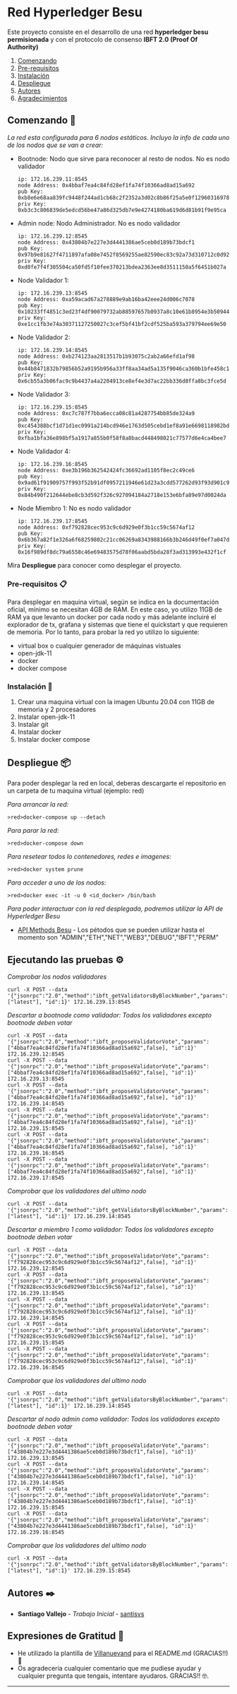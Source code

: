 # Red Hyperledger Besu

Este proyecto consiste en el desarrollo de una red **hyperledger besu** **permisionada** y con el protocolo de consenso **IBFT 2.0 (Proof Of Authority)**

1. [Comenzando](#comenzando-)
2. [Pre-requisitos](#pre-requisitos-)
3. [Instalación](#instalación-)
4. [Despliegue](#despliegue-)
5. [Autores](#autores-)
6. [Agradecimientos](#agradecimientos-)

## Comenzando 🚀

*La red esta configurada para 6 nodos estáticos. Incluyo la info de cada uno de los nodos que se van a crear:*

* Bootnode: Nodo que sirve para reconocer al resto de nodos. No es nodo validador

	```
	ip: 172.16.239.11:8545
	node Address: 0x4bbaf7ea4c84fd28ef1fa74f10366ad8ad15a692
	pub Key: 0xb8e6e68aa839fc9448f244ad1cb68c2f2352a3d02c8b86f25a5e0f1296031697834be3dd32647a315cfcfd8bfbb9e9fc79811cfd791abf699ef18f5c688e1ae3
	priv Key: 0xb3c3c806839de5edcd56be47a86d325db7e9e4274180ba619d6d81b91f9e95ca
	```
	
* Admin node: Nodo Administrador. No es nodo validador
	```
	ip: 172.16.239.12:8545
	node Address: 0x43804b7e227e3d4441386ae5ceb0d189b73bdcf1
	pub Key: 0x97b9e81627f4711897afa08e7452f8569255ae82590ec83c92a73d310712c0d92c23661a58e1fc7144ab82c90020420989ffe3b3024c12c0b7f4373fb8bdae61
	priv Key: 0xd0fe7f4f305504ca50fd5f10fee370213bdea2363ee8d3511150a5f6451b027a
	```

* Node Validador 1:
	```
	ip: 172.16.239.13:8545
	node Address: 0xa59acad67a278889e9ab16ba42eee24d006c7078
	pub Key: 0x10233ff4851c3ed23f4df90079732ab88597657b0937a8c10e61b8954e3b5094463bf3261fdc1ff518eb53c5e095b94a0353184007838df2158bccc0906017c0
	priv Key: 0xe1cc1fb3e74a30371127250027c3cef5bf41bf2cdf525ba593a379794ee69e50
	```	
* Node Validador 2:
	```
	ip: 172.16.239.14:8545
	node Address: 0xb274123aa2813517b1b93075c2ab2a66efd1af98
	pub Key: 0x44b8471832b79856b52a9195b956a33ff8aa34ad5a135f9046ca360b1bfe458c16ca4612f0967184ae70624b2808bb59e4bb6db5b168c3ab36de167ed826b14b
	priv Key: 0x6cb55a3b06fac9c9b4437a4a2204913ce8ef4e3d7ac22bb336d8ffa8bc3fce5d
	```	
* Node Validador 3:
	```
	ip: 172.16.239.15:8545
	node Address: 0xc7c787f7bba6ecca08c81a4287754bb85de324a9
	pub Key: 0xc454388bcf1d71d1ec0991a214bcd946e1763d505cebd1ef8a91e6698118982bd0ed6f343aec3c7ef8dee75371b7013bcd6743635697e0923da912a7d305cdcf
	priv Key: 0xfba1bfa36e898bf5a1917a855b0f58f8a8bacd448498021c77577d6e4ca4bee7
	```
* Node Validador 4:
	```
	ip: 172.16.239.16:8545
	node Address: 0xe3b196b362542424fc36692ad1105f8ec2c49ce6
	pub Key: 0x9ad61f91909757f993f52b91df0957211946e61d23a3cdd577262d93f93d901c9b351327f2c27c8901b695cd0ec88c24f91008a078760b31712a497c64004a24
	priv Key: 0x84b490f212644ebe8cb3d592f326c927094184a2718e153e6bfa89e97d0024da
	```	
* Node Miembro 1: No es nodo validador
	```
	ip: 172.16.239.17:8545
	node Address: 0xf792828cec953c9c6d929e0f3b1cc59c5674af12
	pub Key: 0x6b367a82f1e326a6f68259802c21cc06269a8343988166b3b246d49f0ef7a047db5a7603aa703ad3ff8f0812989e697200f9d986c11dd1182cb1b8b78d935c69
	priv Key: 0x16f989df8dc79a6558c46e69483575d78f06aabd5bda28f3ad313993e432f1cf
	```
Mira **Despliegue** para conocer como desplegar el proyecto.


### Pre-requisitos 📋

Para desplegar en maquina virtual, según se indica en la documentación oficial, mínimo se necesitan 4GB de RAM. En este caso, yo utilizo 11GB de RAM ya que levanto un docker por cada nodo y más adelante incluiré el explorador de tx, grafana y sistemas que tiene el quickstart y que requieren de memoria. Por lo tanto, para probar la red yo utilizo lo siguiente:

* virtual box o cualquier generador de máquinas vistuales
* open-jdk-11
* docker
* docker compose


### Instalación 🔧

1. Crear una maquina virtual con la imagen Ubuntu 20.04 con 11GB de memoria y 2 procesadores
1. Instalar open-jdk-11
1. Instalar git
1. Instalar docker
1. Instalar docker compose


## Despliegue 📦

Para poder desplegar la red en local, deberas descargarte el repositorio en un carpeta de tu maquina virtual (ejemplo: red)

_Para arrancar la red:_

```
>red>docker-compose up --detach
```

_Para parar la red:_

```
>red>docker-compose down
```

_Para resetear todos lo contenedores, redes e imagenes:_

```
>red>docker system prune
```
_Para acceder a uno de los nodos:_

```
>red>docker exec -it -u 0 <id_docker> /bin/bash
```
_Para poder interactuar con la red desplegada, podremos utilizar la API de Hyperledger Besu_

* [API Methods Besu](https://besu.hyperledger.org/en/stable/Reference/API-Methods/) - Los pétodos que se pueden utilizar hasta el momento son "ADMIN","ETH","NET","WEB3","DEBUG","IBFT","PERM"

## Ejecutando las pruebas ⚙️

_Comprobar los nodos validadores_
```
curl -X POST --data '{"jsonrpc":"2.0","method":"ibft_getValidatorsByBlockNumber","params":["latest"], "id":1}' 172.16.239.13:8545
```
_Descartar a bootnode como validador: Todos los validadores excepto bootnode deben votar_
```
curl -X POST --data '{"jsonrpc":"2.0","method":"ibft_proposeValidatorVote","params":["4bbaf7ea4c84fd28ef1fa74f10366ad8ad15a692",false], "id":1}' 172.16.239.12:8545
curl -X POST --data '{"jsonrpc":"2.0","method":"ibft_proposeValidatorVote","params":["4bbaf7ea4c84fd28ef1fa74f10366ad8ad15a692",false], "id":1}' 172.16.239.13:8545
curl -X POST --data '{"jsonrpc":"2.0","method":"ibft_proposeValidatorVote","params":["4bbaf7ea4c84fd28ef1fa74f10366ad8ad15a692",false], "id":1}' 172.16.239.14:8545
curl -X POST --data '{"jsonrpc":"2.0","method":"ibft_proposeValidatorVote","params":["4bbaf7ea4c84fd28ef1fa74f10366ad8ad15a692",false], "id":1}' 172.16.239.15:8545
curl -X POST --data '{"jsonrpc":"2.0","method":"ibft_proposeValidatorVote","params":["4bbaf7ea4c84fd28ef1fa74f10366ad8ad15a692",false], "id":1}' 172.16.239.16:8545
curl -X POST --data '{"jsonrpc":"2.0","method":"ibft_proposeValidatorVote","params":["4bbaf7ea4c84fd28ef1fa74f10366ad8ad15a692",false], "id":1}' 172.16.239.17:8545
```
_Comprobar que los validadores del ultimo nodo_
```
curl -X POST --data '{"jsonrpc":"2.0","method":"ibft_getValidatorsByBlockNumber","params":["latest"], "id":1}' 172.16.239.14:8545
```
_Descartar a miembro 1 como validador: Todos los validadores excepto bootnode deben votar_
```
curl -X POST --data '{"jsonrpc":"2.0","method":"ibft_proposeValidatorVote","params":["f792828cec953c9c6d929e0f3b1cc59c5674af12",false], "id":1}' 172.16.239.12:8545
curl -X POST --data '{"jsonrpc":"2.0","method":"ibft_proposeValidatorVote","params":["f792828cec953c9c6d929e0f3b1cc59c5674af12",false], "id":1}' 172.16.239.13:8545
curl -X POST --data '{"jsonrpc":"2.0","method":"ibft_proposeValidatorVote","params":["f792828cec953c9c6d929e0f3b1cc59c5674af12",false], "id":1}' 172.16.239.14:8545
curl -X POST --data '{"jsonrpc":"2.0","method":"ibft_proposeValidatorVote","params":["f792828cec953c9c6d929e0f3b1cc59c5674af12",false], "id":1}' 172.16.239.15:8545
curl -X POST --data '{"jsonrpc":"2.0","method":"ibft_proposeValidatorVote","params":["f792828cec953c9c6d929e0f3b1cc59c5674af12",false], "id":1}' 172.16.239.16:8545
```
_Comprobar que los validadores del ultimo nodo_
```
curl -X POST --data '{"jsonrpc":"2.0","method":"ibft_getValidatorsByBlockNumber","params":["latest"], "id":1}' 172.16.239.14:8545
```
_Descartar al nodo admin como validador: Todos los validadores excepto bootnode deben votar_
```
curl -X POST --data '{"jsonrpc":"2.0","method":"ibft_proposeValidatorVote","params":["43804b7e227e3d4441386ae5ceb0d189b73bdcf1",false], "id":1}' 172.16.239.13:8545
curl -X POST --data '{"jsonrpc":"2.0","method":"ibft_proposeValidatorVote","params":["43804b7e227e3d4441386ae5ceb0d189b73bdcf1",false], "id":1}' 172.16.239.14:8545
curl -X POST --data '{"jsonrpc":"2.0","method":"ibft_proposeValidatorVote","params":["43804b7e227e3d4441386ae5ceb0d189b73bdcf1",false], "id":1}' 172.16.239.15:8545
curl -X POST --data '{"jsonrpc":"2.0","method":"ibft_proposeValidatorVote","params":["43804b7e227e3d4441386ae5ceb0d189b73bdcf1",false], "id":1}' 172.16.239.16:8545
```
_Comprobar que los validadores del ultimo nodo_
```
curl -X POST --data '{"jsonrpc":"2.0","method":"ibft_getValidatorsByBlockNumber","params":["latest"], "id":1}' 172.16.239.15:8545
```

## Autores ✒️

* **Santiago Vallejo** - *Trabajo Inicial* - [santisvs](https://github.com/santisvs)

## Expresiones de Gratitud 🎁

* He utilizado la plantilla de [Villanuevand](https://github.com/Villanuevand) para el README.md (GRACIAS!!) 📢
* Os agradecería cualquier comentario que me pudiese ayudar y cualquier pregunta que tengais, intentare ayudaros. GRACIAS!! 🤓.



---
